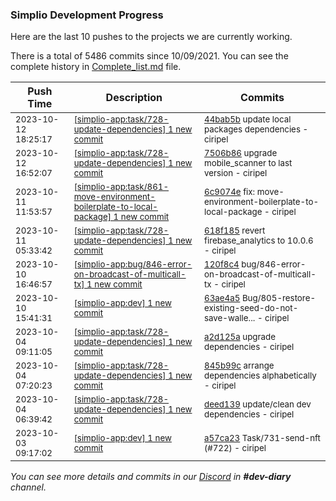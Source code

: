 
### Simplio Development Progress

Here are the last 10 pushes to the projects we are currently working.

There is a total of 5486 commits since 10/09/2021. You can see the complete history in
 [Complete_list.md](Complete_list.md) file.

| Push Time | Description | Commits |
| --- | --- | --- |
| <sub>2023-10-12 18:25:17</sub> | <sub>[[simplio-app:task/728-update-dependencies] 1 new commit](https://github.com/SimplioOfficial/simplio-app/commit/44bab5b8d7bfc117da94033ac3b7b8a93ae94847)</sub> | <sub>[44bab5b](https://github.com/SimplioOfficial/simplio-app/commit/44bab5b8d7bfc117da94033ac3b7b8a93ae94847) update local packages dependencies - ciripel</sub> |
| <sub>2023-10-12 16:52:07</sub> | <sub>[[simplio-app:task/728-update-dependencies] 1 new commit](https://github.com/SimplioOfficial/simplio-app/commit/7506b868fef4b9a6fab6a70c3bc0b5bbeb21e1f6)</sub> | <sub>[7506b86](https://github.com/SimplioOfficial/simplio-app/commit/7506b868fef4b9a6fab6a70c3bc0b5bbeb21e1f6) upgrade mobile_scanner to last version - ciripel</sub> |
| <sub>2023-10-11 11:53:57</sub> | <sub>[[simplio-app:task/861-move-environment-boilerplate-to-local-package] 1 new commit](https://github.com/SimplioOfficial/simplio-app/commit/6c9074e2c9ee8b82c4af8ce3fce2b96cd5c3bed0)</sub> | <sub>[6c9074e](https://github.com/SimplioOfficial/simplio-app/commit/6c9074e2c9ee8b82c4af8ce3fce2b96cd5c3bed0) fix: move-environment-boilerplate-to-local-package - ciripel</sub> |
| <sub>2023-10-11 05:33:42</sub> | <sub>[[simplio-app:task/728-update-dependencies] 1 new commit](https://github.com/SimplioOfficial/simplio-app/commit/618f18510f822e477b40673cc5a7fd8fa991f100)</sub> | <sub>[618f185](https://github.com/SimplioOfficial/simplio-app/commit/618f18510f822e477b40673cc5a7fd8fa991f100) revert firebase_analytics to 10.0.6 - ciripel</sub> |
| <sub>2023-10-10 16:46:57</sub> | <sub>[[simplio-app:bug/846-error-on-broadcast-of-multicall-tx] 1 new commit](https://github.com/SimplioOfficial/simplio-app/commit/120f8c4b0943bf4bf8d3fbbbad2553d3175946bf)</sub> | <sub>[120f8c4](https://github.com/SimplioOfficial/simplio-app/commit/120f8c4b0943bf4bf8d3fbbbad2553d3175946bf) bug/846-error-on-broadcast-of-multicall-tx - ciripel</sub> |
| <sub>2023-10-10 15:41:31</sub> | <sub>[[simplio-app:dev] 1 new commit](https://github.com/SimplioOfficial/simplio-app/commit/63ae4a5726b118ac81f152cb6ef69f5531bb6df9)</sub> | <sub>[63ae4a5](https://github.com/SimplioOfficial/simplio-app/commit/63ae4a5726b118ac81f152cb6ef69f5531bb6df9) Bug/805-restore-existing-seed-do-not-save-walle... - ciripel</sub> |
| <sub>2023-10-04 09:11:05</sub> | <sub>[[simplio-app:task/728-update-dependencies] 1 new commit](https://github.com/SimplioOfficial/simplio-app/commit/a2d125aafdb99b317d0eca200d4a48b05cbd4719)</sub> | <sub>[a2d125a](https://github.com/SimplioOfficial/simplio-app/commit/a2d125aafdb99b317d0eca200d4a48b05cbd4719) upgrade dependencies - ciripel</sub> |
| <sub>2023-10-04 07:20:23</sub> | <sub>[[simplio-app:task/728-update-dependencies] 1 new commit](https://github.com/SimplioOfficial/simplio-app/commit/845b99c92d62f5f5226aba3266c1d93046950c60)</sub> | <sub>[845b99c](https://github.com/SimplioOfficial/simplio-app/commit/845b99c92d62f5f5226aba3266c1d93046950c60) arrange dependencies alphabetically - ciripel</sub> |
| <sub>2023-10-04 06:39:42</sub> | <sub>[[simplio-app:task/728-update-dependencies] 1 new commit](https://github.com/SimplioOfficial/simplio-app/commit/deed139214a2f11c46231b4840a7059276521279)</sub> | <sub>[deed139](https://github.com/SimplioOfficial/simplio-app/commit/deed139214a2f11c46231b4840a7059276521279) update/clean dev dependencies - ciripel</sub> |
| <sub>2023-10-03 09:17:02</sub> | <sub>[[simplio-app:dev] 1 new commit](https://github.com/SimplioOfficial/simplio-app/commit/a57ca23ca2066d6b951fb0a2a06f68aac3ca460c)</sub> | <sub>[a57ca23](https://github.com/SimplioOfficial/simplio-app/commit/a57ca23ca2066d6b951fb0a2a06f68aac3ca460c) Task/731-send-nft (#722) - ciripel</sub> |

_You can see more details and commits in our [Discord](https://discord.gg/aKhjuwZmdP) in **#dev-diary** channel._
